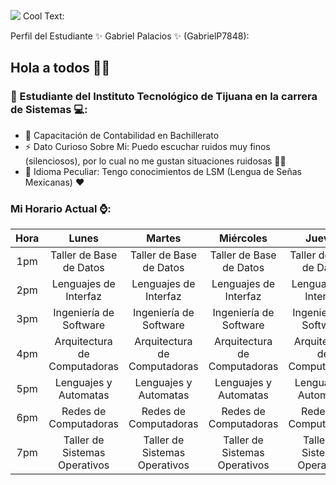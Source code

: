 ![](https://images.cooltext.com/5508583.png) 
<a href="http://cooltext.com" target="_top"><img src="https://cooltext.com/images/ct_pixel.gif" width="80" height="15" alt="Cool Text: Logo and Graphics Generator" border="0" /></a>

Perfil del Estudiante ✨ Gabriel Palacios ✨ (GabrielP7848):

## 	Hola a todos 👋😄

### 🌱 Estudiante del Instituto Tecnológico de Tijuana en la carrera de Sistemas 💻:
- 💬 Capacitación de Contabilidad en Bachillerato
- ⚡ Dato Curioso Sobre Mi: Puedo escuchar ruidos muy finos (silenciosos), por lo cual no me gustan situaciones ruidosas 🤔🔕
- 👯 Idioma Peculiar: Tengo conocimientos de LSM (Lengua de Señas Mexicanas) ♥️

### Mi Horario Actual ⌚: 
| Hora |             Lunes             |             Martes            |           Miércoles           |             Jueves            |            Viernes           |
|:----:|:-----------------------------:|:-----------------------------:|:-----------------------------:|:-----------------------------:|:----------------------------:|
|  1pm |    Taller de Base de Datos    |    Taller de Base de Datos    |    Taller de Base de Datos    |    Taller de Base de Datos    |                              |
|  2pm |     Lenguajes de Interfaz     |     Lenguajes de Interfaz     |     Lenguajes de Interfaz     |     Lenguajes de Interfaz     |                              |
|  3pm |     Ingeniería de Software    |     Ingeniería de Software    |     Ingeniería de Software    |     Ingeniería de Software    |    Ingeniería de Software    |
|  4pm |  Arquitectura de Computadoras |  Arquitectura de Computadoras |  Arquitectura de Computadoras |  Arquitectura de Computadoras | Arquitectura de Computadoras |
|  5pm |     Lenguajes y Automatas     |     Lenguajes y Automatas     |     Lenguajes y Automatas     |     Lenguajes y Automatas     |     Lenguajes y Automatas    |
|  6pm |     Redes de Computadoras     |     Redes de Computadoras     |     Redes de Computadoras     |     Redes de Computadoras     |     Redes de Computadoras    |
|  7pm | Taller de Sistemas Operativos | Taller de Sistemas Operativos | Taller de Sistemas Operativos | Taller de Sistemas Operativos |                              |
